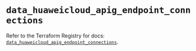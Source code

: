 # `data_huaweicloud_apig_endpoint_connections`

Refer to the Terraform Registry for docs: [`data_huaweicloud_apig_endpoint_connections`](https://registry.terraform.io/providers/huaweicloud/huaweicloud/1.71.1/docs/data-sources/apig_endpoint_connections).
